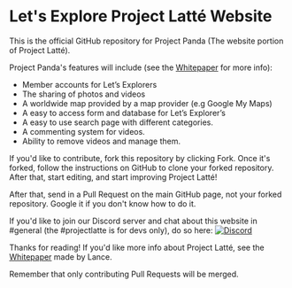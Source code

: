 # Let's Explore Project Latté Website

This is the official GitHub repository for Project Panda (The website portion of Project Latté). 

Project Panda's features will include (see the [Whitepaper](https://docs.google.com/document/d/14VWXBxIrGsOFvggM_e6oAekCrn_I6TGmkiZPr2-ekUw/edit#) for more info):

- Member accounts for Let’s Explorers
- The sharing of photos and videos
- A worldwide map provided by a map provider (e.g Google My Maps)
- A easy to access form and database for Let’s Explorer’s
- A easy to use search page with different categories.
- A commenting system for videos.
- Ability to remove videos and manage them.

If you'd like to contribute, fork this repository by clicking Fork. Once it's forked, follow the instructions on GitHub to clone your forked repository. After that, start editing, and start improving Project Latté!

After that, send in a Pull Request on the main GitHub page, not your forked repository. Google it if you don't know how to do it.

If you'd like to join our Discord server and chat about this website in #general (the #projectlatte is for devs only), do so here:
  [![Discord](https://discordapp.com/api/guilds/234414439330349056/widget.png?style=shield)](https://discord.gg/aZ4CV3b)

Thanks for reading! If you'd like more info about Project Latté, see the [Whitepaper](https://docs.google.com/document/d/14VWXBxIrGsOFvggM_e6oAekCrn_I6TGmkiZPr2-ekUw/edit#) made by Lance. 

Remember that only contributing Pull Requests will be merged.
